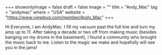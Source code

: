 +++
showonlyimage = false
draft = false
image = ""
title = "Andy_Mac"
tag = "andymac"
where = "USA"
website = "https://www.viewbug.com/member/Andy_Mac"
+++

Hi Everyone, I am AndyMac. I fill my vacuum past the full line and turn my amp up to 11. After taking a decade or two off from making music (besides banging on my drums in the basement), I found a community who brought the music back to me. Listen to the magic we make and hopefully will see you in the jams!